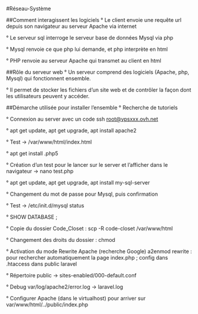 #Réseau-Système

##Comment interagissent les logiciels
° Le client envoie une requête url depuis son navigateur au serveur Apache via internet

° Le serveur sql interroge le serveur base de données Mysql via php

° Mysql renvoie ce que php lui demande, et php interprète en html

° PHP renvoie au serveur Apache qui transmet au client en html

##Rôle du serveur web
° Un serveur comprend des logiciels (Apache, php, Mysql) qui fonctionnent ensemble. 

° Il permet de stocker les fichiers d’un site web et de contrôler la façon dont les utilisateurs peuvent y accéder.

##Démarche utilisée pour installer l’ensemble
° Recherche de tutoriels

° Connexion au server avec un code ssh root@vpsxxx.ovh.net

° apt get update, apt get upgrade, apt install apache2

° Test →  /var/www/html/index.html

° apt get install .php5

° Création d’un test pour le lancer sur le server et l’afficher dans le navigateur → nano test.php

° apt get update, apt get upgrade, apt install my-sql-server

° Changement du mot de passe pour Mysql, puis confirmation

° Test → /etc/init.d/mysql status

° SHOW DATABASE ;

° Copie du dossier Code_Closet : scp -R code-closet  /var/www/html

° Changement des droits du dossier : chmod

° Activation du mode Rewrite Apache (recherche Google) a2enmod rewrite : pour rechercher automatiquement la page index.php ; config dans .htaccess dans public laravel

° Répertoire public → sites-enabled/000-default.conf

° Debug var/log/apache2/error.log → laravel.log

° Configurer Apache (dans le virtualhost) pour arriver sur  var/www/html/../public/index.php

